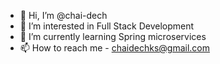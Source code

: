 - 👋 Hi, I’m @chai-dech
- 👀 I’m interested in Full Stack Development
- 🌱 I’m currently learning Spring microservices
- 📫 How to reach me - chaidechks@gmail.com
